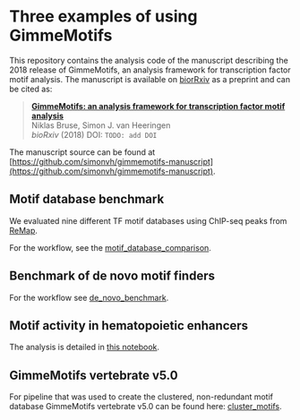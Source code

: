 # Three examples of using GimmeMotifs

This repository contains the analysis code of the manuscript describing the 2018 release of GimmeMotifs, an analysis framework for transcription factor motif analysis. The manuscript is available on [biorRxiv](TODO) as a preprint and can be cited as:

> [**GimmeMotifs: an analysis framework for transcription factor motif analysis**](TODO) <br>
Niklas Bruse, Simon J. van Heeringen<br>
_bioRxiv_ (2018) DOI: `TODO: add DOI`

The manuscript source can be found at [https://github.com/simonvh/gimmemotifs-manuscript](https://github.com/simonvh/gimmemotifs-manuscript).

## Motif database benchmark

We evaluated nine different TF motif databases using ChIP-seq peaks from [ReMap](http://pedagogix-tagc.univ-mrs.fr/remap/). 

For the workflow, see the [motif_database_comparison](motif_database_comparison).

## Benchmark of de novo motif finders

For the workflow see [de_novo_benchmark](de_novo_benchmark).

## Motif activity in hematopoietic enhancers

The analysis is detailed in [this notebook](UPDATE_ME).

## GimmeMotifs vertebrate v5.0

For pipeline that was used to create the clustered, non-redundant motif database GimmeMotifs vertebrate v5.0 can be found here: [cluster_motifs](cluster_motifs).
